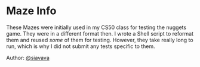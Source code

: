 # Maze Info

These Mazes were initially used in my CS50 class for testing the nuggets game. They were in a different format then. I wrote a Shell script to reformat them and reused *some* of them for testing. However, they take really long to run, which is why I did not submit any tests specific to them.

Author: [@siavava](https://github.com/siavava)
